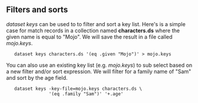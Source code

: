 
## Filters and sorts

_dataset keys_ can be used to to filter and sort a key list. 
Here's is a simple case for match records in a collection named 
**characters.ds** where the given name is equal to "Mojo". We will 
save the result in a file called _mojo.keys_.

```shell
   dataset keys characters.ds '(eq .given "Mojo")' > mojo.keys
```

You can also use an existing key list (e.g. _mojo.keys_)
to sub select based on a new filter and/or sort expression. 
We will filter for a family name of "Sam" and sort by the age field.

```shell
   dataset keys -key-file=mojo.keys characters.ds \
                '(eq .family "Sam")' '+.age'
```

